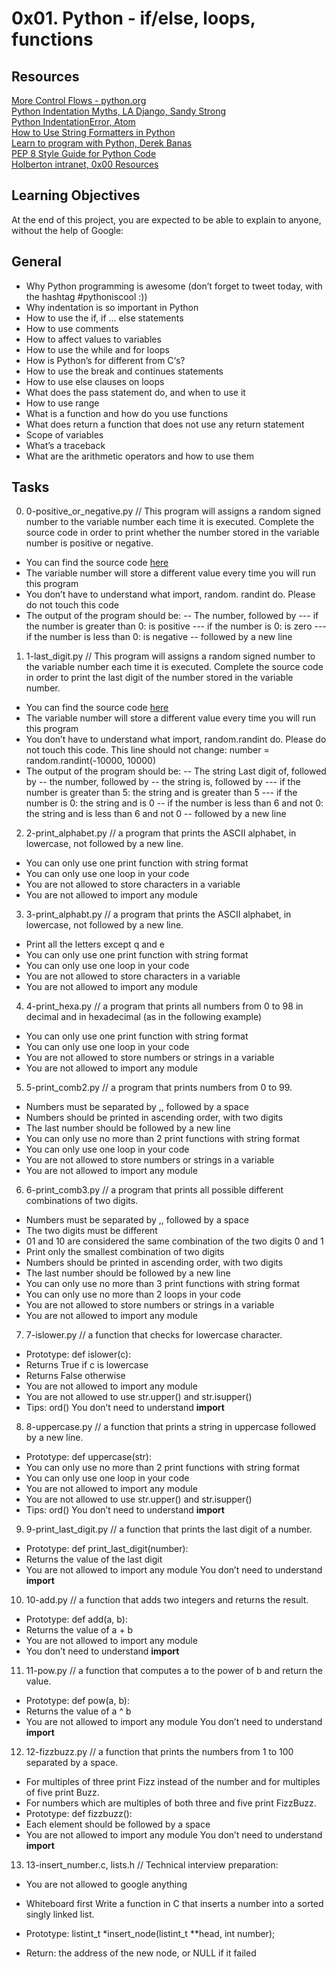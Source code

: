 # 0x01. Python - if/else, loops, functions <br />

## Resources <br />

[More Control Flows - python.org](https://docs.python.org/3.4/tutorial/controlflow.html) <br />
[Python Indentation Myths, LA Django, Sandy Strong](chrome-extension://oemmndcbldboiebfnladdacbdfmadadm/https://files.meetup.com/1544869/Python%20Indentation%20Myths.pdf) <br />
[Python IndentationError, Atom](https://www.youtube.com/watch?v=1QXOd2ZQs-Q) <br />
[How to Use String Formatters in Python](https://www.digitalocean.com/community/tutorials/how-to-use-string-formatters-in-python-3) <br />
[Learn to program with Python, Derek Banas](https://www.youtube.com/playlist?list=PLGLfVvz_LVvTn3cK5e6LjhgGiSeVlIRwt) <br />
[PEP 8 Style Guide for Python Code](https://www.python.org/dev/peps/pep-0008/) <br />
[Holberton intranet, 0x00 Resources](https://intranet.hbtn.io/projects/231) <br />

## Learning Objectives <br />

At the end of this project, you are expected to be able to explain to anyone, without the help of Google: <br />

## General <br />
- Why Python programming is awesome (don’t forget to tweet today, with the hashtag #pythoniscool :))
- Why indentation is so important in Python
- How to use the if, if ... else statements
- How to use comments
- How to affect values to variables
- How to use the while and for loops
- How is Python’s for different from C‘s?
- How to use the break and continues statements
- How to use else clauses on loops
- What does the pass statement do, and when to use it
- How to use range
- What is a function and how do you use functions
- What does return a function that does not use any return statement
- Scope of variables
- What’s a traceback
- What are the arithmetic operators and how to use them

## Tasks <br />

0. 0-positive_or_negative.py // This program will assigns a random signed number to the variable number each time it is executed. Complete the source code in order to print whether the number stored in the variable number is positive or negative.

- You can find the source code [here](https://github.com/holbertonschool/0x01.py/blob/master/0-positive_or_negative_py)
- The variable number will store a different value every time you will run this program
- You don’t have to understand what import, random. randint do. Please do not touch this code
- The output of the program should be:
-- The number, followed by
--- if the number is greater than 0: is positive
--- if the number is 0: is zero
--- if the number is less than 0: is negative
-- followed by a new line

1. 1-last_digit.py // This program will assigns a random signed number to the variable number each time it is executed. Complete the source code in order to print the last digit of the number stored in the variable number.

- You can find the source code [here](https://github.com/holbertonschool/0x01.py/blob/master/1-last_digit_py)
- The variable number will store a different value every time you will run this program
- You don’t have to understand what import, random.randint do. Please do not touch this code. This line should not change: number = random.randint(-10000, 10000)
- The output of the program should be:
-- The string Last digit of, followed by
-- the number, followed by
-- the string is, followed by
--- if the number is greater than 5: the string and is greater than 5
--- if the number is 0: the string and is 0
-- if the number is less than 6 and not 0: the string and is less than 6 and not 0
-- followed by a new line

2. 2-print_alphabet.py // a program that prints the ASCII alphabet, in lowercase, not followed by a new line.

- You can only use one print function with string format
- You can only use one loop in your code
- You are not allowed to store characters in a variable
- You are not allowed to import any module

3. 3-print_alphabt.py // a program that prints the ASCII alphabet, in lowercase, not followed by a new line.

- Print all the letters except q and e
- You can only use one print function with string format
- You can only use one loop in your code
- You are not allowed to store characters in a variable
- You are not allowed to import any module

4. 4-print_hexa.py // a program that prints all numbers from 0 to 98 in decimal and in hexadecimal (as in the following example)

- You can only use one print function with string format
- You can only use one loop in your code
- You are not allowed to store numbers or strings in a variable
- You are not allowed to import any module

5. 5-print_comb2.py // a program that prints numbers from 0 to 99.

- Numbers must be separated by ,, followed by a space
- Numbers should be printed in ascending order, with two digits
- The last number should be followed by a new line
- You can only use no more than 2 print functions with string format
- You can only use one loop in your code
- You are not allowed to store numbers or strings in a variable
- You are not allowed to import any module

6. 6-print_comb3.py //  a program that prints all possible different combinations of two digits.

- Numbers must be separated by ,, followed by a space
- The two digits must be different
- 01 and 10 are considered the same combination of the two digits 0 and 1
- Print only the smallest combination of two digits
- Numbers should be printed in ascending order, with two digits
- The last number should be followed by a new line
- You can only use no more than 3 print functions with string format
- You can only use no more than 2 loops in your code
- You are not allowed to store numbers or strings in a variable
- You are not allowed to import any module

7. 7-islower.py // a function that checks for lowercase character.

- Prototype: def islower(c):
- Returns True if c is lowercase
- Returns False otherwise
- You are not allowed to import any module
- You are not allowed to use str.upper() and str.isupper()
- Tips: ord()
You don’t need to understand __import__

8. 8-uppercase.py // a function that prints a string in uppercase followed by a new line.

- Prototype: def uppercase(str):
- You can only use no more than 2 print functions with string format
- You can only use one loop in your code
- You are not allowed to import any module
- You are not allowed to use str.upper() and str.isupper()
- Tips: ord()
You don’t need to understand __import__

9. 9-print_last_digit.py // a function that prints the last digit of a number.

- Prototype: def print_last_digit(number):
- Returns the value of the last digit
- You are not allowed to import any module
You don’t need to understand __import__

10. 10-add.py // a function that adds two integers and returns the result.

- Prototype: def add(a, b):
- Returns the value of a + b
- You are not allowed to import any module
- You don’t need to understand __import__

11. 11-pow.py // a function that computes a to the power of b and return the value.

- Prototype: def pow(a, b):
- Returns the value of a ^ b
- You are not allowed to import any module
You don’t need to understand __import__

12. 12-fizzbuzz.py // a function that prints the numbers from 1 to 100 separated by a space.

- For multiples of three print Fizz instead of the number and for multiples of five print Buzz.
- For numbers which are multiples of both three and five print FizzBuzz.
- Prototype: def fizzbuzz():
- Each element should be followed by a space
- You are not allowed to import any module
You don’t need to understand __import__

13. 13-insert_number.c, lists.h // Technical interview preparation:

- You are not allowed to google anything
- Whiteboard first
Write a function in C that inserts a number into a sorted singly linked list.

- Prototype: listint_t *insert_node(listint_t **head, int number);
- Return: the address of the new node, or NULL if it failed
